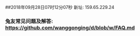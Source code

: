 ##2018年09月28日07时12分07秒 新址: 159.65.229.24
### 兔友常见问题及解答: https://github.com/wanggonging/d/blob/w/FAQ.md
